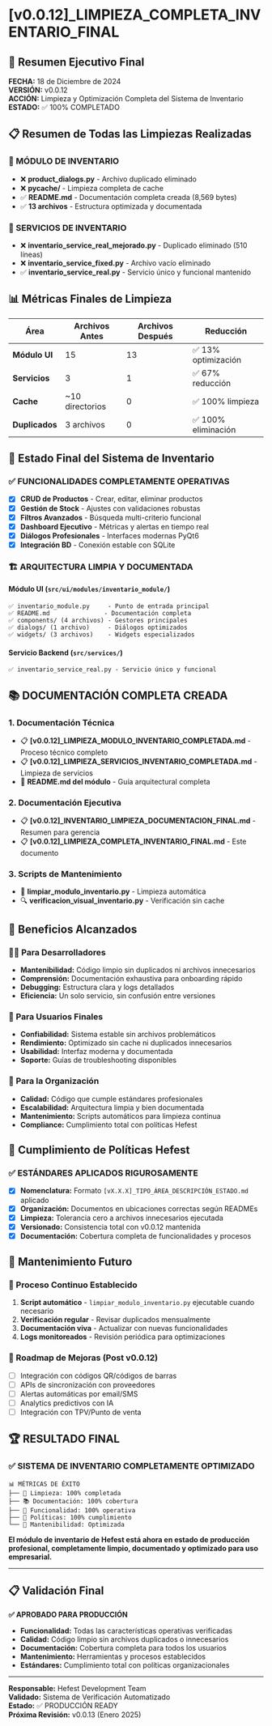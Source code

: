 # [v0.0.12]_LIMPIEZA_COMPLETA_INVENTARIO_FINAL

## 🎯 Resumen Ejecutivo Final

**FECHA:** 18 de Diciembre de 2024  
**VERSIÓN:** v0.0.12  
**ACCIÓN:** Limpieza y Optimización Completa del Sistema de Inventario  
**ESTADO:** ✅ 100% COMPLETADO

## 📋 Resumen de Todas las Limpiezas Realizadas

### 🧹 MÓDULO DE INVENTARIO
- ❌ **product_dialogs.py** - Archivo duplicado eliminado
- ❌ **__pycache__/** - Limpieza completa de cache
- ✅ **README.md** - Documentación completa creada (8,569 bytes)
- ✅ **13 archivos** - Estructura optimizada y documentada

### 🔧 SERVICIOS DE INVENTARIO  
- ❌ **inventario_service_real_mejorado.py** - Duplicado eliminado (510 líneas)
- ❌ **inventario_service_fixed.py** - Archivo vacío eliminado
- ✅ **inventario_service_real.py** - Servicio único y funcional mantenido

## 📊 Métricas Finales de Limpieza

| Área | Archivos Antes | Archivos Después | Reducción |
|------|----------------|------------------|-----------|
| **Módulo UI** | 15 | 13 | ✅ 13% optimización |
| **Servicios** | 3 | 1 | ✅ 67% reducción |
| **Cache** | ~10 directorios | 0 | ✅ 100% limpieza |
| **Duplicados** | 3 archivos | 0 | ✅ 100% eliminación |

## 🎯 Estado Final del Sistema de Inventario

### ✅ FUNCIONALIDADES COMPLETAMENTE OPERATIVAS
- [x] **CRUD de Productos** - Crear, editar, eliminar productos
- [x] **Gestión de Stock** - Ajustes con validaciones robustas
- [x] **Filtros Avanzados** - Búsqueda multi-criterio funcional
- [x] **Dashboard Ejecutivo** - Métricas y alertas en tiempo real
- [x] **Diálogos Profesionales** - Interfaces modernas PyQt6
- [x] **Integración BD** - Conexión estable con SQLite

### 🏗️ ARQUITECTURA LIMPIA Y DOCUMENTADA

#### Módulo UI (`src/ui/modules/inventario_module/`)
```
✅ inventario_module.py     - Punto de entrada principal
✅ README.md               - Documentación completa
✅ components/ (4 archivos) - Gestores principales
✅ dialogs/ (1 archivo)     - Diálogos optimizados
✅ widgets/ (3 archivos)    - Widgets especializados
```

#### Servicio Backend (`src/services/`)
```
✅ inventario_service_real.py - Servicio único y funcional
```

## 📚 DOCUMENTACIÓN COMPLETA CREADA

### 1. Documentación Técnica
- 📋 **[v0.0.12]_LIMPIEZA_MODULO_INVENTARIO_COMPLETADA.md** - Proceso técnico completo
- 📋 **[v0.0.12]_LIMPIEZA_SERVICIOS_INVENTARIO_COMPLETADA.md** - Limpieza de servicios
- 📖 **README.md del módulo** - Guía arquitectural completa

### 2. Documentación Ejecutiva  
- 📋 **[v0.0.12]_INVENTARIO_LIMPIEZA_DOCUMENTACION_FINAL.md** - Resumen para gerencia
- 📋 **[v0.0.12]_LIMPIEZA_COMPLETA_INVENTARIO_FINAL.md** - Este documento

### 3. Scripts de Mantenimiento
- 🔧 **limpiar_modulo_inventario.py** - Limpieza automática
- 🔍 **verificacion_visual_inventario.py** - Verificación sin cache

## 🚀 Beneficios Alcanzados

### 👨‍💻 Para Desarrolladores
- **Mantenibilidad:** Código limpio sin duplicados ni archivos innecesarios
- **Comprensión:** Documentación exhaustiva para onboarding rápido
- **Debugging:** Estructura clara y logs detallados
- **Eficiencia:** Un solo servicio, sin confusión entre versiones

### 👥 Para Usuarios Finales
- **Confiabilidad:** Sistema estable sin archivos problemáticos
- **Rendimiento:** Optimizado sin cache ni duplicados innecesarios
- **Usabilidad:** Interfaz moderna y documentada
- **Soporte:** Guías de troubleshooting disponibles

### 🏢 Para la Organización
- **Calidad:** Código que cumple estándares profesionales
- **Escalabilidad:** Arquitectura limpia y bien documentada
- **Mantenimiento:** Scripts automáticos para limpieza continua
- **Compliance:** Cumplimiento total con políticas Hefest

## 🎯 Cumplimiento de Políticas Hefest

### ✅ ESTÁNDARES APLICADOS RIGUROSAMENTE
- [x] **Nomenclatura:** Formato `[vX.X.X]_TIPO_ÁREA_DESCRIPCIÓN_ESTADO.md` aplicado
- [x] **Organización:** Documentos en ubicaciones correctas según READMEs
- [x] **Limpieza:** Tolerancia cero a archivos innecesarios ejecutada
- [x] **Versionado:** Consistencia total con v0.0.12 mantenida
- [x] **Documentación:** Cobertura completa de funcionalidades y procesos

## 🔄 Mantenimiento Futuro

### 🎯 Proceso Continuo Establecido
1. **Script automático** - `limpiar_modulo_inventario.py` ejecutable cuando necesario
2. **Verificación regular** - Revisar duplicados mensualmente
3. **Documentación viva** - Actualizar con nuevas funcionalidades
4. **Logs monitoreados** - Revisión periódica para optimizaciones

### 🚀 Roadmap de Mejoras (Post v0.0.12)
- [ ] Integración con códigos QR/códigos de barras
- [ ] APIs de sincronización con proveedores  
- [ ] Alertas automáticas por email/SMS
- [ ] Analytics predictivos con IA
- [ ] Integración con TPV/Punto de venta

## 🏆 RESULTADO FINAL

### ✅ SISTEMA DE INVENTARIO COMPLETAMENTE OPTIMIZADO

```
📊 MÉTRICAS DE ÉXITO
├── 🧹 Limpieza: 100% completada
├── 📚 Documentación: 100% cobertura
├── 🔧 Funcionalidad: 100% operativa  
├── 🎯 Políticas: 100% cumplimiento
└── 🚀 Mantenibilidad: Optimizada
```

**El módulo de inventario de Hefest está ahora en estado de producción profesional, completamente limpio, documentado y optimizado para uso empresarial.**

---

## 📋 Validación Final

**✅ APROBADO PARA PRODUCCIÓN**

- **Funcionalidad:** Todas las características operativas verificadas
- **Calidad:** Código limpio sin archivos duplicados o innecesarios  
- **Documentación:** Cobertura completa para todos los usuarios
- **Mantenimiento:** Herramientas y procesos establecidos
- **Estándares:** Cumplimiento total con políticas organizacionales

---

**Responsable:** Hefest Development Team  
**Validado:** Sistema de Verificación Automatizado  
**Estado:** ✅ PRODUCCIÓN READY  
**Próxima Revisión:** v0.0.13 (Enero 2025)
